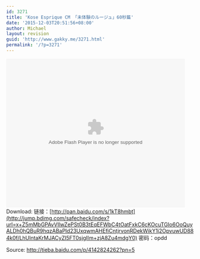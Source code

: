 ```yaml
---
id: 3271
title: 'Kose Esprique CM 「未体験のルージュ」60秒篇'
date: '2015-12-03T20:51:56+08:00'
author: Michael
layout: revision
guid: 'http://www.gakky.me/3271.html'
permalink: '/?p=3271'
---
```


<embed align="middle" height="400" src="http://player.youku.com/player.php/sid/XMTQwMjk2MzkxNg==/v.swf" type="application/x-shockwave-flash" width="480"></embed>  
Download: 链接：[http://pan.baidu.com/s/1kT8hmbt](http://jump.bdimg.com/safecheck/index?url=x+Z5mMbGPAvVIlwZePSt0B3tEqEFWbC4tOatFxkC6cKOcuTGIo6OoQuyALDh0hQBuR9hqzABaPId23UxqwmAHEfiCntjrvonRDekWikY1j2OpvuwUD884k0f/LhUlntaKrMJACyZI5FT0sjgIIm+zjA8Zu4mdgY0) 密码：opdd

Source: <http://tieba.baidu.com/p/4142824262?pn=5>